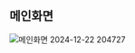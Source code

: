 <h2>메인화면</h2>

![메인화면 2024-12-22 204727](https://github.com/user-attachments/assets/0523fa54-2025-41bb-8a9d-68d95d308016)

